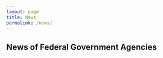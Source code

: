 ```yaml
---
layout: page
title: News
permalink: /news/
---
```



<h2 class="font-sans-lg text-primary-darker">News of Federal Government Agencies</h2>

